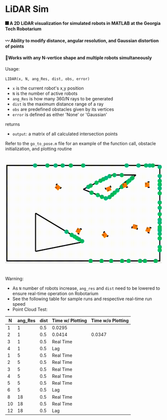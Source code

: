 # LiDAR Sim

#### :fireworks: A 2D LiDAR visualization for simulated robots in MATLAB at the Georgia Tech Robotarium

#### :wavy_dash: Ability to modify distance, angular resolution, and Gaussian distortion of points

#### :mount_fuji:Works with any N-vertice shape and multiple robots simultaneously

Usage:

`LIDAR(x, N, ang_Res, dist, obs, error)`

- `x` is the current robot's x,y position
- `N` is the number of active robots
- `ang_Res` is how many 360/N rays to be generated
- `dist` is the maximum distance range of a ray
- `obs` are predefined obstacles given by its vertices
- `error` is defined as either 'None' or 'Gaussian'

returns
- `output`: a matrix of all calculated intersection points

Refer to the `go_to_pose.m` file for an example of the function call, obstacle initialization, and plotting routine

#
![Example of LiDAR function with Robotarium robots](images/lidar_mov_2.gif "Example of LiDAR function with Robotarium robots")

#
Warning:
* As `N` number of robots increase, `ang_res` and `dist` need to be lowered to ensure real-time operation on Robotarium
* See the following table for sample runs and respective real-time run speed
* Point Cloud Test:

| N | ang_Res | dist | Time w/ Plotting | Time w/o Plotting |
| -- | -- | -- | -- | -- |
| 1 | 1 | 0.5 | 0.0295 | |
| 2 | 1 | 0.5 | 0.0414 | 0.0347 |
| 3 | 1 | 0.5 | Real Time | |
| 4 | 1 | 0.5 | Lag | |
| 1 | 5 | 0.5 | Real Time | |
| 2 | 5 | 0.5 | Real Time | |
| 3 | 5 | 0.5 | Real Time | |
| 4 | 5 | 0.5 | Real Time | |
| 5 | 5 | 0.5 | Real Time | |
| 6 | 5 | 0.5 | Lag | |
| 8 | 18 | 0.5 | Real Time | |
| 10 | 18 | 0.5 | Real Time | |
| 12 | 18 | 0.5 | Lag | |


